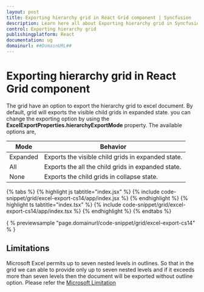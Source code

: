 ```yaml
---
layout: post
title: Exporting hierarchy grid in React Grid component | Syncfusion
description: Learn here all about Exporting hierarchy grid in Syncfusion React Grid component of Syncfusion Essential JS 2 and more.
control: Exporting hierarchy grid 
publishingplatform: React
documentation: ug
domainurl: ##DomainURL##
---
```


# Exporting hierarchy grid in React Grid component

The grid have an option to export the hierarchy grid to excel document. By default, grid will exports the visible child grids in expanded state. you can change the exporting option by using the **ExcelExportProperties.hierarchyExportMode** property. The available options are,

| Mode     | Behavior    |
|----------|-------------|
| Expanded | Exports the visible child grids in expanded state. |
| All      | Exports the all the child grids in expanded state. |
| None     | Exports the child grids in collapse state. |

{% tabs %}
{% highlight js tabtitle="index.jsx" %}
{% include code-snippet/grid/excel-export-cs14/app/index.jsx %}
{% endhighlight %}
{% highlight ts tabtitle="index.tsx" %}
{% include code-snippet/grid/excel-export-cs14/app/index.tsx %}
{% endhighlight %}
{% endtabs %}

{ % previewsample "page.domainurl/code-snippet/grid/excel-export-cs14" % }

## Limitations

Microsoft Excel permits up to seven nested levels in outlines. So that in the grid we can able to provide only up to seven nested levels and if it exceeds more than seven levels then the document will be exported without outline option. Please refer the [Microsoft Limitation](https://docs.microsoft.com/en-us/sql/reporting-services/report-builder/exporting-to-microsoft-excel-report-builder-and-ssrs?view=sql-server-2017#ExcelLimitations)